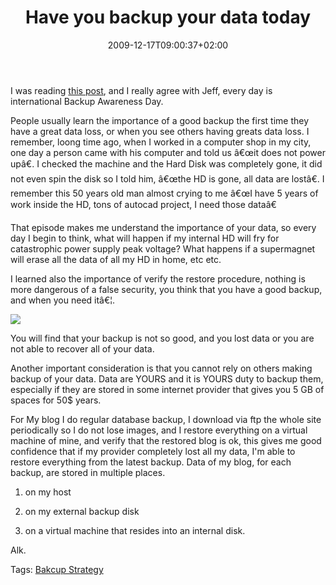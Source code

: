 ﻿---
title: "Have you backup your data today"
description: ""
date: 2009-12-17T09:00:37+02:00
draft: false
tags: [Experiences]
categories: [General]
---
I was reading [this post](http://www.codinghorror.com/blog/archives/001315.html), and I really agree with Jeff, every day is international Backup Awareness Day.

People usually learn the importance of a good backup the first time they have a great data loss, or when you see others having greats data loss. I remember, loong time ago, when I worked in a computer shop in my city, one day a person came with his computer and told us â€œit does not power upâ€. I checked the machine and the Hard Disk was completely gone, it did not even spin the disk so I told him, â€œthe HD is gone, all data are lostâ€. I remember this 50 years old man almost crying to me â€œI have 5 years of work inside the HD, tons of autocad project, I need those dataâ€

That episode makes me understand the importance of your data, so every day I begin to think, what will happen if my internal HD will fry for catastrophic power supply peak voltage? What happens if a supermagnet will erase all the data of all my HD in home, etc etc.

I learned also the importance of verify the restore procedure, nothing is more dangerous of a false security, you think that you have a good backup, and when you need itâ€¦.

![](http://th01.deviantart.com/fs5/300W/i/2004/284/4/b/fiery_horror_by_sc4mp1.jpg)

You will find that your backup is not so good, and you lost data or you are not able to recover all of your data.

Another important consideration is that you cannot rely on others making backup of your data. Data are YOURS and it is YOURS duty to backup them, especially if they are stored in some internet provider that gives you 5 GB of spaces for 50$ years.

For My blog I do regular database backup, I download via ftp the whole site periodically so I do not lose images, and I restore everything on a virtual machine of mine, and verify that the restored blog is ok, this gives me good confidence that if my provider completely lost all my data, I'm able to restore everything from the latest backup. Data of my blog, for each backup, are stored in multiple places.

1) on my host

2) on my external backup disk

3) on a virtual machine that resides into an internal disk.

Alk.

Tags: [Bakcup Strategy](http://technorati.com/tag/Bakcup%20Strategy)
